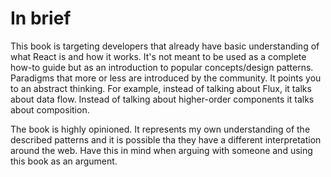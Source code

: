 # In brief

This book is targeting developers that already have basic understanding of what React is and how it works. It's not meant to be used as a complete how-to guide but as an introduction to popular concepts/design patterns. Paradigms that more or less are introduced by the community. It points you to an abstract thinking. For example, instead of talking about Flux, it talks about data flow. Instead of talking about higher-order components it talks about composition.

The book is highly opinioned. It represents my own understanding of the described patterns and it is possible tha they have a different interpretation around the web. Have this in mind when arguing with someone and using this book as an argument.